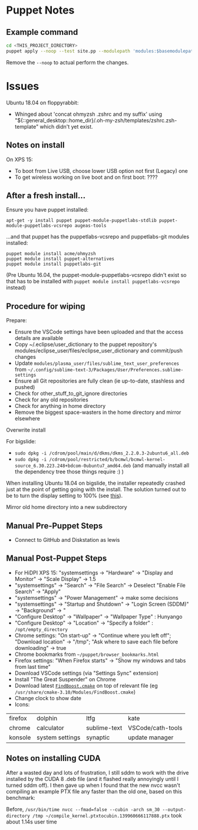 # Puppet Notes

## Example command

~~~bash
cd <THIS_PROJECT_DIRECTORY>
puppet apply --noop --test site.pp --modulepath 'modules:$basemodulepath'
~~~

Remove the `--noop` to actual perform the changes.

# Issues

Ubuntu 18.04 on floppyrabbit:

* Whinged about 'concat ohmyzsh .zshrc and my suffix' using "${::general_desktop::home_dir}/.oh-my-zsh/templates/zshrc.zsh-template" which didn't yet exist.


## Notes on install

On XPS 15:

* To boot from Live USB, choose lower USB option not first (Legacy) one
* To get wireless working on live boot and on first boot: ????

## After a fresh install&hellip;

Ensure you have puppet installed:

    apt-get -y install puppet puppet-module-puppetlabs-stdlib puppet-module-puppetlabs-vcsrepo augeas-tools

...and that puppet has the puppetlabs-vcsrepo and puppetlabs-git modules installed:

    puppet module install acme/ohmyzsh
    puppet module install puppet-alternatives
    puppet module install puppetlabs-git

(Pre Ubuntu 16.04, the puppet-module-puppetlabs-vcsrepo didn't exist so that has to be installed with `puppet module install puppetlabs-vcsrepo` instead)

## Procedure for wiping

Prepare:

* Ensure the VSCode settings have been uploaded and that the access details are available
* Copy ~/.eclipse/user_dictionary to the puppet repository's modules/eclipse_user/files/eclipse_user_dictionary and commit/push changes
* Update `modules/plasma_user/files/sublime_text_user_preferences` from `~/.config/sublime-text-3/Packages/User/Preferences.sublime-settings`
* Ensure all Git repositories are fully clean (ie up-to-date, stashless and pushed)
* Check for other_stuff_to_git_ignore directories
* Check for any old repositories
* Check for anything in home directory
* Remove the biggest space-wasters in the home directory and mirror elsewhere

Overwrite install

For bigslide:
* `sudo dpkg -i /cdrom/pool/main/d/dkms/dkms_2.2.0.3-2ubuntu6_all.deb`
* `sudo dpkg -i /cdrom/pool/restricted/b/bcmwl/bcmwl-kernel-source_6.30.223.248+bdcom-0ubuntu7_amd64.deb`
(and manually install all the dependency tree those things require :) )

When installing Ubuntu 18.04 on bigslide, the installer repeatedly crashed just at the point of getting going with the install. The solution turned out to be to turn the display setting to 100% (see [this](https://bugs.launchpad.net/ubuntu/+source/ubiquity/+bug/1751252)).

Mirror old home directory into a new subdirectory

## Manual Pre-Puppet Steps

* Connect to GitHub and Diskstation as lewis

## Manual Post-Puppet Steps

* For HiDPI XPS 15: "systemsettings &rarr; "Hardware" &rarr; "Display and Monitor" &rarr; "Scale Display" &rarr; 1.5
* "systemsettings" &rarr; "Search" &rarr; "File Search" &rarr; Deselect "Enable File Search" &rarr; "Apply"
* "systemsettings" &rarr; "Power Management" &rarr; make some decisions
* "systemsettings" &rarr; "Startup and Shutdown" &rarr; "Login Screen (SDDM)" &rarr; "Background" &rarr; "
* "Configure Desktop" &rarr; "Wallpaper" &rarr; "Wallpaper Type" : Hunyango
* "Configure Desktop" &rarr; "Location" &rarr; "Specify a folder" : `/opt/empty_directory`
* Chrome settings: "On start-up" -> "Continue where you left off"; "Download location" -> "/tmp"; "Ask where to save each file before downloading" -> true
* Chrome bookmarks from `~/puppet/browser_bookmarks.html`
* Firefox settings: "When Firefox starts" -> "Show my windows and tabs from last time"
* Download VSCode settings (via "Settings Sync" extension)
* Install "The Great Suspender" on Chrome
* Download latest [`FindBoost.cmake`](https://raw.githubusercontent.com/Kitware/CMake/master/Modules/FindBoost.cmake) on top of relevant file (eg `/usr/share/cmake-3.10/Modules/FindBoost.cmake`)
* Change clock to show date
* Icons:

| | | | |
 -|-|-|-
 firefox | dolphin         | ltfg         | kate
 chrome  | calculator      | sublime-text | VSCode/cath-tools
 konsole | system settings | synaptic     | update manager

## Notes on installing CUDA

After a wasted day and lots of frustration, I still sddm to work with the drive installed by the CUDA 8 .deb file (and it flashed really annoyingly until I turned sddm off).
I then gave up when I found that the new nvcc wasn't compiling an example PTX file any faster than the old one, based on this benchmark:

Before, `/usr/bin/time nvcc --fmad=false --cubin -arch sm_30 --output-directory /tmp ~/compile_kernel.ptxtocubin.139960666117888.ptx` took about 1.14s user time
